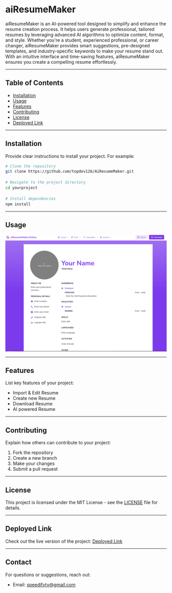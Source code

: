 # aiResumeMaker



aiResumeMaker is an AI-powered tool designed to simplify and enhance the resume creation process. It helps users generate professional, tailored resumes by leveraging advanced AI algorithms to optimize content, format, and style. Whether you're a student, experienced professional, or career changer, aiResumeMaker provides smart suggestions, pre-designed templates, and industry-specific keywords to make your resume stand out. With an intuitive interface and time-saving features, aiResumeMaker ensures you create a compelling resume effortlessly.

---

## Table of Contents
- [Installation](#installation)
- [Usage](#usage)
- [Features](#features)
- [Contributing](#contributing)
- [License](#license)
- [Deployed Link](#deployed-link)

---

## Installation

Provide clear instructions to install your project. For example:

```bash
# Clone the repository
git clone https://github.com/topdev126/AiResumeMaker.git

# Navigate to the project directory
cd yourproject

# Install dependencies
npm install
```

---

## Usage



![Usage Example](public/images/resume.PNG "Usage Example")

---

## Features

List key features of your project:
- Import & Edit Resume
- Create new Resume
- Download Resume
- AI powered Resume

---

## Contributing

Explain how others can contribute to your project:

1. Fork the repository
2. Create a new branch
3. Make your changes
4. Submit a pull request

---

## License

This project is licensed under the MIT License - see the [LICENSE](LICENSE) file for details.

---
## Deployed Link

Check out the live version of the project: [Deployed Link](https://resumemakerbuilder.onrender.com/)

---
## Contact

For questions or suggestions, reach out:
- Email: speedifytv@gmail.com
